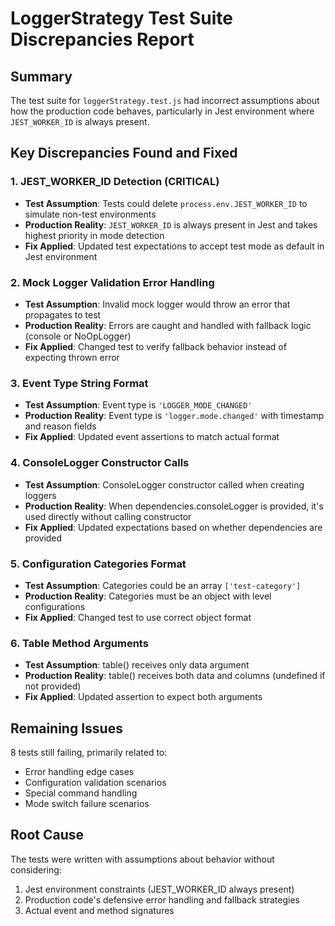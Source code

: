 # LoggerStrategy Test Suite Discrepancies Report

## Summary

The test suite for `loggerStrategy.test.js` had incorrect assumptions about how the production code behaves, particularly in Jest environment where `JEST_WORKER_ID` is always present.

## Key Discrepancies Found and Fixed

### 1. JEST_WORKER_ID Detection (CRITICAL)

- **Test Assumption**: Tests could delete `process.env.JEST_WORKER_ID` to simulate non-test environments
- **Production Reality**: `JEST_WORKER_ID` is always present in Jest and takes highest priority in mode detection
- **Fix Applied**: Updated test expectations to accept test mode as default in Jest environment

### 2. Mock Logger Validation Error Handling

- **Test Assumption**: Invalid mock logger would throw an error that propagates to test
- **Production Reality**: Errors are caught and handled with fallback logic (console or NoOpLogger)
- **Fix Applied**: Changed test to verify fallback behavior instead of expecting thrown error

### 3. Event Type String Format

- **Test Assumption**: Event type is `'LOGGER_MODE_CHANGED'`
- **Production Reality**: Event type is `'logger.mode.changed'` with timestamp and reason fields
- **Fix Applied**: Updated event assertions to match actual format

### 4. ConsoleLogger Constructor Calls

- **Test Assumption**: ConsoleLogger constructor called when creating loggers
- **Production Reality**: When dependencies.consoleLogger is provided, it's used directly without calling constructor
- **Fix Applied**: Updated expectations based on whether dependencies are provided

### 5. Configuration Categories Format

- **Test Assumption**: Categories could be an array `['test-category']`
- **Production Reality**: Categories must be an object with level configurations
- **Fix Applied**: Changed test to use correct object format

### 6. Table Method Arguments

- **Test Assumption**: table() receives only data argument
- **Production Reality**: table() receives both data and columns (undefined if not provided)
- **Fix Applied**: Updated assertion to expect both arguments

## Remaining Issues

8 tests still failing, primarily related to:

- Error handling edge cases
- Configuration validation scenarios
- Special command handling
- Mode switch failure scenarios

## Root Cause

The tests were written with assumptions about behavior without considering:

1. Jest environment constraints (JEST_WORKER_ID always present)
2. Production code's defensive error handling and fallback strategies
3. Actual event and method signatures
